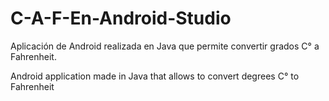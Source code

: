 # C-A-F-En-Android-Studio
Aplicación de Android realizada en Java que permite convertir grados C° a Fahrenheit.

Android application made in Java that allows to convert degrees C° to Fahrenheit

